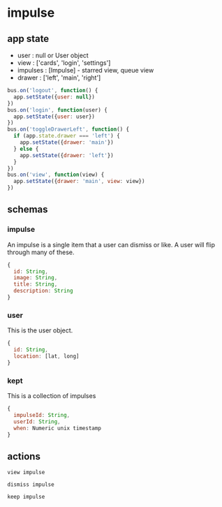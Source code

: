 impulse
=======

## app state

- user : null or User object
- view : ['cards', 'login', 'settings']
- impulses : [Impulse] - starred view, queue view
- drawer : ['left', 'main', 'right']

```javascript
bus.on('logout', function() {
  app.setState({user: null})
})
bus.on('login', function(user) {
  app.setState({user: user})
})
bus.on('toggleDrawerLeft', function() {
  if (app.state.drawer === 'left') {
    app.setState({drawer: 'main'})
  } else {
    app.setState({drawer: 'left'})
  }
})
bus.on('view', function(view) {
  app.setState({drawer: 'main', view: view})
})
```

## schemas

### impulse

An impulse is a single item that a user can dismiss or like. A user will flip through many of these.

```javascript
{
  id: String,
  image: String,
  title: String,
  description: String
}
```

### user

This is the user object.

```javascript
{
  id: String,
  location: [lat, long]
}
```

### kept

This is a collection of impulses

```javascript
{
  impulseId: String,
  userId: String,
  when: Numeric unix timestamp
}
```

## actions

`view impulse`

`dismiss impulse`

`keep impulse`

